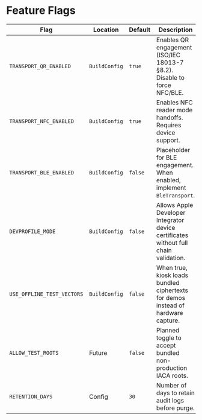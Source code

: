 # Feature Flags

| Flag | Location | Default | Description |
| ---- | -------- | ------- | ----------- |
| `TRANSPORT_QR_ENABLED` | `BuildConfig` | `true` | Enables QR engagement (ISO/IEC 18013-7 §8.2). Disable to force NFC/BLE. |
| `TRANSPORT_NFC_ENABLED` | `BuildConfig` | `true` | Enables NFC reader mode handoffs. Requires device support. |
| `TRANSPORT_BLE_ENABLED` | `BuildConfig` | `false` | Placeholder for BLE engagement. When enabled, implement `BleTransport`. |
| `DEVPROFILE_MODE` | `BuildConfig` | `false` | Allows Apple Developer Integrator device certificates without full chain validation. |
| `USE_OFFLINE_TEST_VECTORS` | `BuildConfig` | `false` | When true, kiosk loads bundled ciphertexts for demos instead of hardware capture. |
| `ALLOW_TEST_ROOTS` | Future | `false` | Planned toggle to accept bundled non-production IACA roots. |
| `RETENTION_DAYS` | Config | `30` | Number of days to retain audit logs before purge. |
